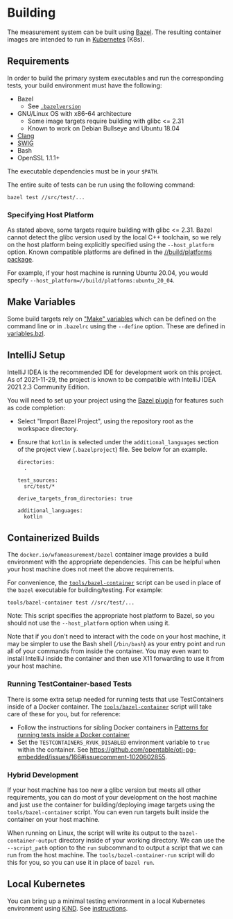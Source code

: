 # Building

The measurement system can be built using [Bazel](https://www.bazel.build/). The
resulting container images are intended to run in
[Kubernetes](https://kubernetes.io/) (K8s).

## Requirements

In order to build the primary system executables and run the corresponding
tests, your build environment must have the following:

*   Bazel
    *   See [`.bazelversion`](../.bazelversion)
*   GNU/Linux OS with x86-64 architecture
    *   Some image targets require building with glibc <= 2.31
    *   Known to work on Debian Bullseye and Ubuntu 18.04
*   [Clang](https://clang.llvm.org/)
*   [SWIG](http://swig.org/)
*   Bash
*   OpenSSL 1.1.1+

The executable dependencies must be in your `$PATH`.

The entire suite of tests can be run using the following command:

```shell
bazel test //src/test/...
```

### Specifying Host Platform

As stated above, some targets require building with glibc <= 2.31. Bazel cannot
detect the glibc version used by the local C++ toolchain, so we rely on the host
platform being explicitly specified using the `--host_platform` option. Known
compatible platforms are defined in the
[//build/platforms package](../build/platforms/BUILD.bazel).

For example, if your host machine is running Ubuntu 20.04, you would specify
`--host_platform=//build/platforms:ubuntu_20_04`.

## Make Variables

Some build targets rely on
["Make" variables](https://docs.bazel.build/versions/4.2.2/be/make-variables.html)
which can be defined on the command line or in `.bazelrc` using the `--define`
option. These are defined in [variables.bzl](../build/variables.bzl).

## IntelliJ Setup

IntelliJ IDEA is the recommended IDE for development work on this project. As of
2021-11-29, the project is known to be compatible with IntelliJ IDEA 2021.2.3
Community Edition.

You will need to set up your project using the
[Bazel plugin](https://plugins.jetbrains.com/plugin/8609-bazel) for features
such as code completion:

*   Select "Import Bazel Project", using the repository root as the workspace
    directory.
*   Ensure that `kotlin` is selected under the `additional_languages` section of
    the project view (`.bazelproject`) file. See below for an example.

    ```
    directories:
      .

    test_sources:
      src/test/*

    derive_targets_from_directories: true

    additional_languages:
      kotlin
    ```

## Containerized Builds

The `docker.io/wfameasurement/bazel` container image provides a build
environment with the appropriate dependencies. This can be helpful when your
host machine does not meet the above requirements.

For convenience, the [`tools/bazel-container`](../tools/bazel-container) script
can be used in place of the `bazel` executable for building/testing. For
example:

```shell
tools/bazel-container test //src/test/...
```

Note: This script specifies the appropriate host platform to Bazel, so you
should not use the `--host_platform` option when using it.

Note that if you don't need to interact with the code on your host machine, it
may be simpler to use the Bash shell (`/bin/bash`) as your entry point and run
all of your commands from inside the container. You may even want to install
IntelliJ inside the container and then use X11 forwarding to use it from your
host machine.

### Running TestContainer-based Tests

There is some extra setup needed for running tests that use TestContainers
inside of a Docker container. The
[`tools/bazel-container`](../tools/bazel-container) script will take care of
these for you, but for reference:

*   Follow the instructions for sibling Docker containers in
    [Patterns for running tests inside a Docker container](https://www.testcontainers.org/supported_docker_environment/continuous_integration/dind_patterns/)
*   Set the `TESTCONTAINERS_RYUK_DISABLED` environment variable to `true` within
    the container. See
    https://github.com/opentable/otj-pg-embedded/issues/166#issuecomment-1020602855.

### Hybrid Development

If your host machine has too new a glibc version but meets all other
requirements, you can do most of your development on the host machine and just
use the container for building/deploying image targets using the
`tools/bazel-container` script. You can even run targets built inside the
container on your host machine.

When running on Linux, the script will write its output to the
`bazel-container-output` directory inside of your working directory. We can use
the `--script_path` option to the `run` subcommand to output a script that we
can run from the host machine. The `tools/bazel-container-run` script will do
this for you, so you can use it in place of `bazel run`.

## Local Kubernetes

You can bring up a minimal testing environment in a local Kubernetes environment
using [KiND](https://kind.sigs.k8s.io/). See
[instructions](../src/main/k8s/local/README.md).
